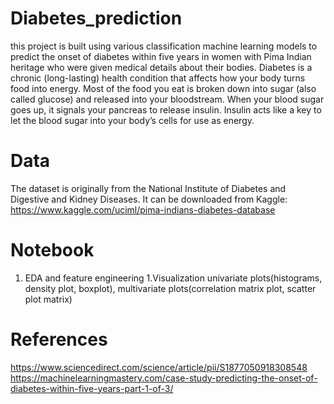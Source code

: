 # Diabetes_prediction
this project is built using various classification machine learning models to predict the onset of diabetes within five years in women with Pima Indian heritage who were given medical details about their bodies.
Diabetes is a chronic (long-lasting) health condition that affects how your body turns food into energy. Most of the food you eat is broken down into sugar (also called glucose) and released into your bloodstream. When your blood sugar goes up, it signals your pancreas to release insulin.
Insulin acts like a key to let the blood sugar into your body’s cells for use as energy.
# Data
The dataset is originally from the National Institute of Diabetes and Digestive and Kidney Diseases.
It can be downloaded from Kaggle: https://www.kaggle.com/uciml/pima-indians-diabetes-database
# Notebook
1. EDA and feature engineering
  1.Visualization 
univariate plots(histograms, density plot, boxplot), multivariate plots(correlation matrix plot, scatter plot matrix)
# References
https://www.sciencedirect.com/science/article/pii/S1877050918308548
https://machinelearningmastery.com/case-study-predicting-the-onset-of-diabetes-within-five-years-part-1-of-3/
